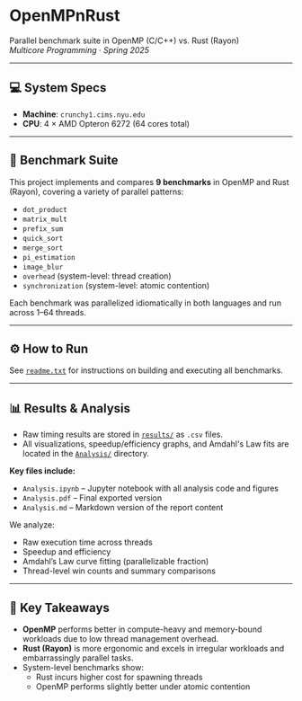 # OpenMPnRust

Parallel benchmark suite in OpenMP (C/C++) vs. Rust (Rayon)  
*Multicore Programming · Spring 2025*

---

## 💻 System Specs

- **Machine**: `crunchy1.cims.nyu.edu`  
- **CPU**: 4 × AMD Opteron 6272 (64 cores total)

---

## 🧪 Benchmark Suite

This project implements and compares **9 benchmarks** in OpenMP and Rust (Rayon), covering a variety of parallel patterns:

- `dot_product`
- `matrix_mult`
- `prefix_sum`
- `quick_sort`
- `merge_sort`
- `pi_estimation`
- `image_blur`
- `overhead` (system-level: thread creation)
- `synchronization` (system-level: atomic contention)

Each benchmark was parallelized idiomatically in both languages and run across 1–64 threads.

---

## ⚙️ How to Run

See [`readme.txt`](readme.txt) for instructions on building and executing all benchmarks.

---

## 📊 Results & Analysis

- Raw timing results are stored in [`results/`](./results/) as `.csv` files.
- All visualizations, speedup/efficiency graphs, and Amdahl's Law fits are located in the [`Analysis/`](./Analysis/) directory.

**Key files include:**

- `Analysis.ipynb` – Jupyter notebook with all analysis code and figures  
- `Analysis.pdf` – Final exported version  
- `Analysis.md` – Markdown version of the report content  

We analyze:
- Raw execution time across threads
- Speedup and efficiency
- Amdahl’s Law curve fitting (parallelizable fraction)
- Thread-level win counts and summary comparisons

---

## 📌 Key Takeaways

- **OpenMP** performs better in compute-heavy and memory-bound workloads due to low thread management overhead.
- **Rust (Rayon)** is more ergonomic and excels in irregular workloads and embarrassingly parallel tasks.
- System-level benchmarks show:
  - Rust incurs higher cost for spawning threads
  - OpenMP performs slightly better under atomic contention
